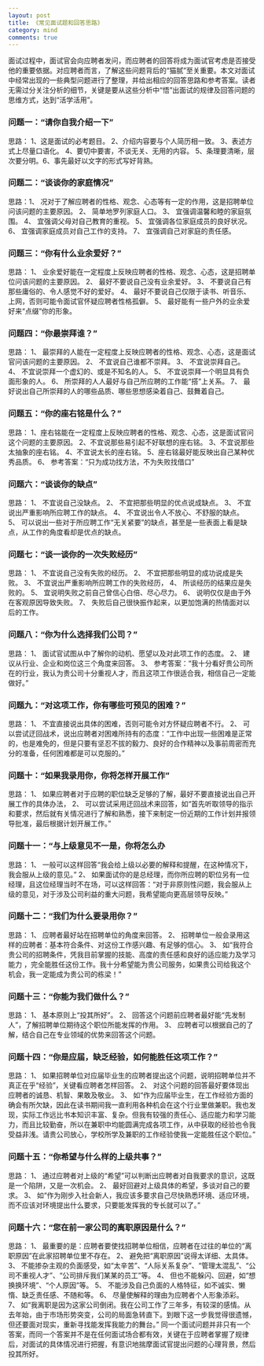 ```yaml
---
layout: post
title: 《常见面试题和回答思路》
category: mind
comments: true
---
```

面试过程中，面试官会向应聘者发问，而应聘者的回答将成为面试官考虑是否接受他的重要依据。对应聘者而言，了解这些问题背后的“猫腻”至关重要。本文对面试中经常出现的一些典型问题进行了整理，并给出相应的回答思路和参考答案。读者无需过分关注分析的细节，关键是要从这些分析中“悟”出面试的规律及回答问题的思维方式，达到“活学活用”。  

### 问题一：“请你自我介绍一下”

思路： 1、这是面试的必考题目。 2、介绍内容要与个人简历相一致。 3、表述方式上尽量口语化。 4、要切中要害，不谈无关、无用的内容。 5、条理要清晰，层次要分明。6、事先最好以文字的形式写好背熟。  

### 问题二：“谈谈你的家庭情况”

思路：1、 况对于了解应聘者的性格、观念、心态等有一定的作用，这是招聘单位问该问题的主要原因。 2、 简单地罗列家庭人口。 3、 宜强调温馨和睦的家庭氛围。 4、 宜强调父母对自己教育的重视。 5、 宜强调各位家庭成员的良好状况。 6、 宜强调家庭成员对自己工作的支持。 7、 宜强调自己对家庭的责任感。  


### 问题三：“你有什么业余爱好？”

思路： 1、 业余爱好能在一定程度上反映应聘者的性格、观念、心态，这是招聘单位问该问题的主要原因。 2、 最好不要说自己没有业余爱好。 3、 不要说自己有那些庸俗的、令人感觉不好的爱好。 4、 最好不要说自己仅限于读书、听音乐、上网，否则可能令面试官怀疑应聘者性格孤僻。 5、 最好能有一些户外的业余爱好来“点缀”你的形象。  

### 问题四：“你最崇拜谁？”

思路： 1、 最崇拜的人能在一定程度上反映应聘者的性格、观念、心态，这是面试官问该问题的主要原因。 2、 不宜说自己谁都不崇拜。 3、 不宜说崇拜自己。 4、 不宜说崇拜一个虚幻的、或是不知名的人。 5、 不宜说崇拜一个明显具有负面形象的人。 6、 所崇拜的人人最好与自己所应聘的工作能“搭”上关系。 7、 最好说出自己所崇拜的人的哪些品质、哪些思想感染着自己、鼓舞着自己。　  


### 问题五：“你的座右铭是什么？”

思路： 1、座右铭能在一定程度上反映应聘者的性格、观念、心态，这是面试官问这个问题的主要原因。 2、不宜说那些易引起不好联想的座右铭。 3、不宜说那些太抽象的座右铭。 4、不宜说太长的座右铭。 5、座右铭最好能反映出自己某种优秀品质。 6、 参考答案：“只为成功找方法，不为失败找借口”  


### 问题六：“谈谈你的缺点”

思路： 1、 不宜说自己没缺点。 2、 不宜把那些明显的优点说成缺点。 3、 不宜说出严重影响所应聘工作的缺点。 4、 不宜说出令人不放心、不舒服的缺点。 5、 可以说出一些对于所应聘工作“无关紧要”的缺点，甚至是一些表面上看是缺点，从工作的角度看却是优点的缺点。  


### 问题七：“谈一谈你的一次失败经历”

思路： 1、 不宜说自己没有失败的经历。 2、 不宜把那些明显的成功说成是失败。 3、 不宜说出严重影响所应聘工作的失败经历， 4、 所谈经历的结果应是失败的。 5、 宜说明失败之前自己曾信心白倍、尽心尽力。 6、 说明仅仅是由于外在客观原因导致失败。 7、 失败后自己很快振作起来，以更加饱满的热情面对以后的工作。  


### 问题八：“你为什么选择我们公司？”

思路： 1、 面试官试图从中了解你的动机、愿望以及对此项工作的态度。 2、 建议从行业、企业和岗位这三个角度来回答。 3、 参考答案：“我十分看好贵公司所在的行业，我认为贵公司十分重视人才，而且这项工作很适合我，相信自己一定能做好。”  


### 问题九：“对这项工作，你有哪些可预见的困难？”

思路： 1、 不宜直接说出具体的困难，否则可能令对方怀疑应聘者不行。 2、 可以尝试迂回战术，说出应聘者对困难所持有的态度：“工作中出现一些困难是正常的，也是难免的，但是只要有坚忍不拔的毅力、良好的合作精神以及事前周密而充分的准备，任何困难都是可以克服的。”


### 问题十：“如果我录用你，你将怎样开展工作”

思路： 1、 如果应聘者对于应聘的职位缺乏足够的了解，最好不要直接说出自己开展工作的具体办法， 2、 可以尝试采用迂回战术来回答，如“首先听取领导的指示和要求，然后就有关情况进行了解和熟悉，接下来制定一份近期的工作计划并报领导批准，最后根据计划开展工作。” 


### 问题十一：“与上级意见不一是，你将怎么办

思路： 1、 一般可以这样回答“我会给上级以必要的解释和提醒，在这种情况下，我会服从上级的意见。” 2、 如果面试你的是总经理，而你所应聘的职位另有一位经理，且这位经理当时不在场，可以这样回答：“对于非原则性问题，我会服从上级的意见，对于涉及公司利益的重大问题，我希望能向更高层领导反映。”  


### 问题十二：“我们为什么要录用你？”

思路： 1、 应聘者最好站在招聘单位的角度来回答。 2、 招聘单位一般会录用这样的应聘者：基本符合条件、对这份工作感兴趣、有足够的信心。 3、 如“我符合贵公司的招聘条件，凭我目前掌握的技能、高度的责任感和良好的适应能力及学习能力 ，完全能胜任这份工作。我十分希望能为贵公司服务，如果贵公司给我这个机会，我一定能成为贵公司的栋梁！”  


### 问题十三：“你能为我们做什么？”

思路： 1、 基本原则上“投其所好”。 2、 回答这个问题前应聘者最好能“先发制人”，了解招聘单位期待这个职位所能发挥的作用。 3、 应聘者可以根据自己的了解，结合自己在专业领域的优势来回答这个问题。  


### 问题十四：“你是应届，缺乏经验，如何能胜任这项工作？”

思路： 1、 如果招聘单位对应届毕业生的应聘者提出这个问题，说明招聘单位并不真正在乎“经验”，关键看应聘者怎样回答。 2、 对这个问题的回答最好要体现出应聘者的诚恳、机智、果敢及敬业。 3、 如“作为应届毕业生，在工作经验方面的确会有所欠缺，因此在读书期间我一直利用各种机会在这个行业里做兼职。我也发现，实际工作远比书本知识丰富、复杂。但我有较强的责任心、适应能力和学习能力，而且比较勤奋，所以在兼职中均能圆满完成各项工作，从中获取的经验也令我受益非浅。请贵公司放心，学校所学及兼职的工作经验使我一定能胜任这个职位。”  


### 问题十五：“你希望与什么样的上级共事？”

思路： 1、 通过应聘者对上级的“希望”可以判断出应聘者对自我要求的意识，这既是一个陷阱，又是一次机会。 2、 最好回避对上级具体的希望，多谈对自己的要求。 3、 如“作为刚步入社会新人，我应该多要求自己尽快熟悉环境、适应环境，而不应该对环境提出什么要求，只要能发挥我的专长就可以了。” 


### 问题十六：“您在前一家公司的离职原因是什么？”

思路： 1、 最重要的是：应聘者要使找招聘单位相信，应聘者在过往的单位的“离职原因”在此家招聘单位里不存在。 2、 避免把“离职原因”说得太详细、太具体。 3、 不能掺杂主观的负面感受，如“太辛苦”、“人际关系复杂”、“管理太混乱”、“公司不重视人才”、“公司排斥我们某某的员工”等。 4、 但也不能躲闪、回避，如“想换换环境”、“个人原因”等。 5、 不能涉及自己负面的人格特征，如不诚实、懒惰、缺乏责任感、不随和等。 6、 尽量使解释的理由为应聘者个人形象添彩。 7、 如“我离职是因为这家公司倒闭。我在公司工作了三年多，有较深的感情。从去年始，由于市场形势突变，公司的局面急转直下。到眼下这一步我觉得很遗憾，但还要面对现实，重新寻找能发挥我能力的舞台。” 同一个面试问题并非只有一个答案，而同一个答案并不是在任何面试场合都有效，关键在于应聘者掌握了规律后，对面试的具体情况进行把握，有意识地揣摩面试官提出问题的心理背景，然后投其所好。